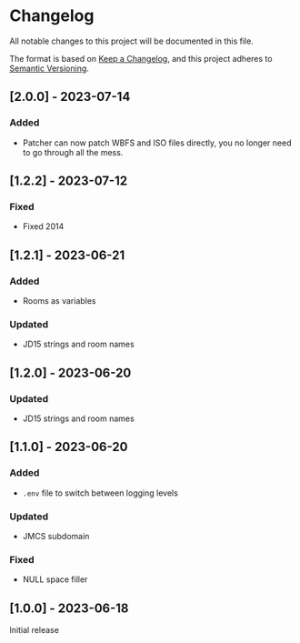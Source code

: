 # Changelog

All notable changes to this project will be documented in this file.

The format is based on [Keep a Changelog](https://keepachangelog.com/en/1.0.0/),
and this project adheres to [Semantic Versioning](https://semver.org/spec/v2.0.0.html).

## [2.0.0] - 2023-07-14

### Added
- Patcher can now patch WBFS and ISO files directly, you no longer need to go through all the mess.

## [1.2.2] - 2023-07-12

### Fixed
- Fixed 2014

## [1.2.1] - 2023-06-21

### Added
- Rooms as variables

### Updated
- JD15 strings and room names

## [1.2.0] - 2023-06-20

### Updated
- JD15 strings and room names

## [1.1.0] - 2023-06-20

### Added
- `.env` file to switch between logging levels

### Updated
- JMCS subdomain

### Fixed
- NULL space filler

## [1.0.0] - 2023-06-18

Initial release